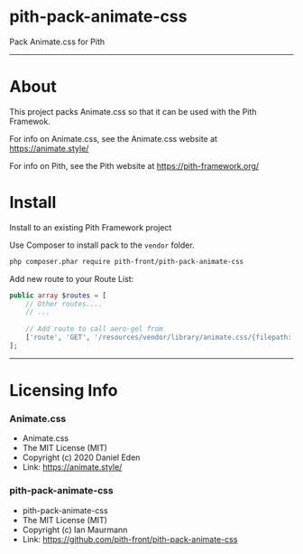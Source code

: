 # pith-pack-animate-css
Pack Animate.css for Pith


-------

# About

This project packs Animate.css so that it can be used with the Pith Framewok.

For info on Animate.css, see the Animate.css website at https://animate.style/

For info on Pith, see the Pith website at https://pith-framework.org/

# Install

Install to an existing Pith Framework project

Use Composer to install pack to the `vendor` folder.
```bash
php composer.phar require pith-front/pith-pack-animate-css
```

Add new route to your Route List:

```php
public array $routes = [
    // Other routes....
    // ...
    
    // Add route to call aero-gel from
    ['route', 'GET', '/resources/vendor/library/animate.css/{filepath:.+}', '\\PithFront\\PithPackAnimateCss\\AnimateCssResourceRoute'],
];
```

-------------


# Licensing Info

### Animate.css
- Animate.css
- The MIT License (MIT)
- Copyright (c) 2020 Daniel Eden
- Link: https://animate.style/

### pith-pack-animate-css
- pith-pack-animate-css
- The MIT License (MIT)
- Copyright (c) Ian Maurmann
- Link: https://github.com/pith-front/pith-pack-animate-css